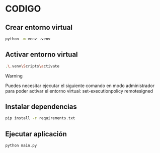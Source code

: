 # CODIGO

## Crear entorno virtual

```bash
python -m venv .venv
```

## Activar entorno virtual

```bash
.\.venv\Scripts\activate
```

> [!WARNING]
> Puedes necesitar ejecutar el siguiente comando en modo administrador para poder activar el entorno virtual: set-executionpolicy remotesigned

## Instalar dependencias

```bash
pip install -r requirements.txt
```

## Ejecutar aplicación

```bash
python main.py
```
